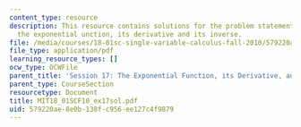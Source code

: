 ```yaml
---
content_type: resource
description: This resource contains solutions for the problem statements related to
  the exponential unction, its derivative and its inverse.
file: /media/courses/18-01sc-single-variable-calculus-fall-2010/579220ae8e0b138fc956ee127c4f9879_MIT18_01SCF10_ex17sol.pdf
file_type: application/pdf
learning_resource_types: []
ocw_type: OCWFile
parent_title: 'Session 17: The Exponential Function, its Derivative, and its Inverse'
parent_type: CourseSection
resourcetype: Document
title: MIT18_01SCF10_ex17sol.pdf
uid: 579220ae-8e0b-138f-c956-ee127c4f9879
---
```

